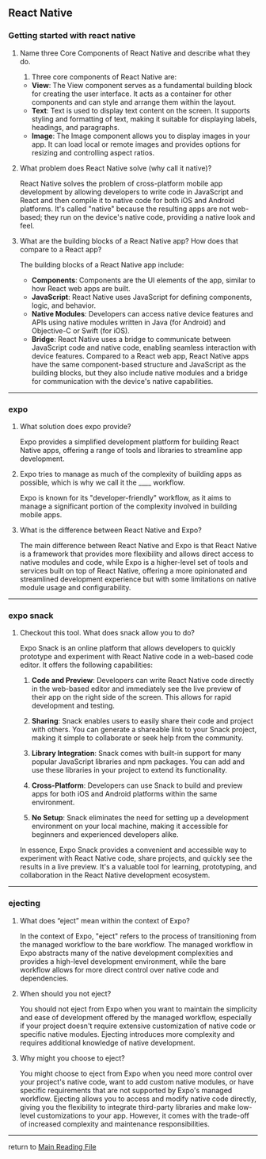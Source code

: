 ## React Native

### Getting started with react native
1. Name three Core Components of React Native and describe what they do.

    1. Three core components of React Native are:
    - **View**: The View component serves as a fundamental building block for creating the user interface. It acts as a container for other components and can style and arrange them within the layout.
    - **Text**: Text is used to display text content on the screen. It supports styling and formatting of text, making it suitable for displaying labels, headings, and paragraphs.
    - **Image**: The Image component allows you to display images in your app. It can load local or remote images and provides options for resizing and controlling aspect ratios.


2. What problem does React Native solve (why call it native)?


     React Native solves the problem of cross-platform mobile app development by allowing developers to write code in JavaScript and React and then compile it to native code for both iOS and Android platforms. It's called "native" because the resulting apps are not web-based; they run on the device's native code, providing a native look and feel.




3. What are the building blocks of a React Native app? How does that compare to a React app?

    The building blocks of a React Native app include:
    - **Components**: Components are the UI elements of the app, similar to how React web apps are built.
    - **JavaScript**: React Native uses JavaScript for defining components, logic, and behavior.
    - **Native Modules**: Developers can access native device features and APIs using native modules written in Java (for Android) and Objective-C or Swift (for iOS).
    - **Bridge**: React Native uses a bridge to communicate between JavaScript code and native code, enabling seamless interaction with device features.
    Compared to a React web app, React Native apps have the same component-based structure and JavaScript as the building blocks, but they also include native modules and a bridge for communication with the device's native capabilities.
---
### expo
1. What solution does expo provide?

    Expo provides a simplified development platform for building React Native apps, offering a range of tools and libraries to streamline app development.



2. Expo tries to manage as much of the complexity of building apps as possible, which is why we call it the ____ workflow.

    Expo is known for its "developer-friendly" workflow, as it aims to manage a significant portion of the complexity involved in building mobile apps.




3. What is the difference between React Native and Expo?

    The main difference between React Native and Expo is that React Native is a framework that provides more flexibility and allows direct access to native modules and code, while Expo is a higher-level set of tools and services built on top of React Native, offering a more opinionated and streamlined development experience but with some limitations on native module usage and configurability.
---
### expo snack
1. Checkout this tool. What does snack allow you to do?

    Expo Snack is an online platform that allows developers to quickly prototype and experiment with React Native code in a web-based code editor. It offers the following capabilities:

    1. **Code and Preview**: Developers can write React Native code directly in the web-based editor and immediately see the live preview of their app on the right side of the screen. This allows for rapid development and testing.

    2. **Sharing**: Snack enables users to easily share their code and project with others. You can generate a shareable link to your Snack project, making it simple to collaborate or seek help from the community.

    3. **Library Integration**: Snack comes with built-in support for many popular JavaScript libraries and npm packages. You can add and use these libraries in your project to extend its functionality.

    4. **Cross-Platform**: Developers can use Snack to build and preview apps for both iOS and Android platforms within the same environment.

    5. **No Setup**: Snack eliminates the need for setting up a development environment on your local machine, making it accessible for beginners and experienced developers alike.

    In essence, Expo Snack provides a convenient and accessible way to experiment with React Native code, share projects, and quickly see the results in a live preview. It's a valuable tool for learning, prototyping, and collaboration in the React Native development ecosystem.
---
### ejecting

1. What does “eject” mean within the context of Expo?

    In the context of Expo, "eject" refers to the process of transitioning from the managed workflow to the bare workflow. The managed workflow in Expo abstracts many of the native development complexities and provides a high-level development environment, while the bare workflow allows for more direct control over native code and dependencies.


2. When should you not eject?

    You should not eject from Expo when you want to maintain the simplicity and ease of development offered by the managed workflow, especially if your project doesn't require extensive customization of native code or specific native modules. Ejecting introduces more complexity and requires additional knowledge of native development.


3. Why might you choose to eject?

    You might choose to eject from Expo when you need more control over your project's native code, want to add custom native modules, or have specific requirements that are not supported by Expo's managed workflow. Ejecting allows you to access and modify native code directly, giving you the flexibility to integrate third-party libraries and make low-level customizations to your app. However, it comes with the trade-off of increased complexity and maintenance responsibilities.
-----------
return to [Main Reading File](./README.md)